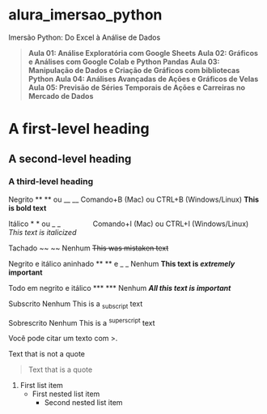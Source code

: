 # alura_imersao_python
Imersão Python: Do Excel à Análise de Dados

> **Aula 01: Análise Exploratória com Google Sheets**
> **Aula 02: Gráficos e Análises com Google Colab e Python Pandas**
> **Aula 03: Manipulação de Dados e Criação de Gráficos com bibliotecas Python**
> **Aula 04: Análises Avançadas de Ações e Gráficos de Velas**
> **Aula 05: Previsão de Séries Temporais de Ações e Carreiras no Mercado de Dados**

# A first-level heading
## A second-level heading
### A third-level heading

Negrito	** ** ou __ __	Comando+B (Mac) ou CTRL+B (Windows/Linux)	**This is bold text**

Itálico	* * ou _ _     	Comando+I (Mac) ou CTRL+I (Windows/Linux)	_This text is italicized_

Tachado	~~ ~~	Nenhum	~~This was mistaken text~~

Negrito e itálico aninhado	** ** e _ _	Nenhum	**This text is _extremely_ important**

Todo em negrito e itálico	*** ***	Nenhum	***All this text is important***

Subscrito	<sub> </sub>	Nenhum	This is a <sub>subscript</sub> text

Sobrescrito	<sup> </sup>	Nenhum	This is a <sup>superscript</sup> text

Você pode citar um texto com >.

Text that is not a quote

> Text that is a quote
>
1. First list item
   - First nested list item
     - Second nested list item

